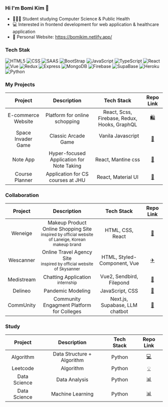 ### Hi I'm Bomi Kim 👋

- 👩🏻‍💻 Student studying Computer Science & Public Health
- 💻 Interested in frontend development for web application & healthcare application
- 💭 Personal Website: https://bomikim.netlify.app/

### Tech Stak 
![HTML5](https://img.shields.io/badge/HTML5-E34F26?style=flat-square&logo=html5&logoColor=white)
![CSS](https://img.shields.io/badge/-CSS3-007ACC?&style=flat-square&logo=css3&logoColor=white)
![SAAS](https://img.shields.io/badge/Sass-CC6699?style=flat-square&logo=sass&logoColor=white)
![BootStrap](https://img.shields.io/badge/Bootstrap-563D7C?style=flat-square&logo=bootstrap&logoColor=white)
![JavaScript](https://img.shields.io/badge/JavaScript-F7DF1E?style=flat-square&logo=javascript&logoColor=black)
![TypeScript](https://img.shields.io/badge/TypeScript-007ACC?style=flat-square&logo=typescript&logoColor=white)
![React](https://img.shields.io/badge/-React-222222?style=flat-square&logo=react)
![Vue](https://img.shields.io/badge/Vue.js-35495E?style=flat-square&logo=vue.js&logoColor=4FC08D)
![Redux](https://img.shields.io/badge/Redux-593D88?style=flat-square&logo=redux&logoColor=white)
![Express](https://img.shields.io/badge/Express.js-404D59?style=flat-square&logo=express&logoColor=white)
![MongoDB](https://img.shields.io/badge/MongoDB-4EA94B?style=flat-square&logo=mongodb&logoColor=white)
![Firebase](https://img.shields.io/badge/Firebase-039BE5?style=flat-square&logo=Firebase&logoColor=white)
![SupaBase](https://img.shields.io/badge/Supabase-181818?style=flat-square&logo=supabase&logoColor=white)
![Heroku](https://img.shields.io/badge/Heroku-430098?style=flat-square&logo=heroku&logoColor=white)
![Python](https://img.shields.io/badge/Python-3776AB?style=flat-square&logo=python&logoColor=white)


### My Projects
|Project|Description|Tech Stack|Repo Link|
|:---:|:---:|:---:|:---:|
|E-commerce Website|Platform for online schopping| React, Scss, Firebase, Redux, Hooks, GraphQL | [🛍️](https://github.com/rlaqhalx/e-com-platform.git)|
|Space Invader Game|Classic Arcade Game| &nbsp; Vanila Javascript &nbsp; |[🚀](https://github.com/rlaqhalx/space-invaders-game.git)|
|Note App|Hyper-focused Application for Note Taking| React, Mantine css | [📝](https://github.com/rlaqhalx/note-app.git)|
|Course Planner|Application for CS courses at JHU| React, Material UI | [📆](https://github.com/rlaqhalx/course-planner-jhu.git)|

### Collaboration
|Project|Description|Tech Stack|Repo Link|
|:---:|:---:|:---:|:---:|
|Weneige|Makeup Product Online Shopping Site <br><sub>inspired by official website of Laneige, Korean makeup brand</sub></br> |HTML, CSS, React|[💄](https://github.com/rlaqhalx/34-1st-Weneige-frontend)|
|Wescanner|Online Travel Agency Site <br><sub>inspired by official website of Skysanner</sub></br>|HTML, Styled-Component, Vue|[✈](https://github.com/rlaqhalx/34-2nd-Wescanner-frontend)|
|Medistream|Chatting Application <br><sub>internship</sub></br>|Vue2, Sendbird, Filepond|[💬](https://github.com/rlaqhalx/vue-sendbird-ui)|
|Delineo|Pandemic Modeling|JavaScript, CSS|[🦠](https://github.com/rlaqhalx/Delineo)|
|CommUnity|Community Engagment Platform for Colleges|Next.js, Supabase, LLM chatbot|[🏫](https://github.com/rlaqhalx/community)|

### Study
|Project|Description|Tech Stack|Repo Link|
|:---:|:---:|:---:|:---:|
|Algorithm|Data Structure + Algorithm| &nbsp; Python &nbsp; |[💻](https://github.com/rlaqhalx/algorithm.git)|
|Leetcode|Algorithm| &nbsp; Python &nbsp; |[💡](https://github.com/rlaqhalx/LeetCode)|
|Data Science|Data Analysis| &nbsp; Python &nbsp; |[📊](https://github.com/rlaqhalx/data_science_study)|
|Data Science|Machine Learning| &nbsp; Python &nbsp; |[📊](https://github.com/rlaqhalx/machine_learning_study)|

<!--
**rlaqhalx/rlaqhalx** is a ✨ _special_ ✨ repository because its `README.md` (this file) appears on your GitHub profile.

Here are some ideas to get you started:

- 🔭 I’m currently working on ...
- 🌱 I’m currently learning ...
- 👯 I’m looking to collaborate on ...
- 🤔 I’m looking for help with ...
- 💬 Ask me about ...
- 📫 How to reach me: ...
- 😄 Pronouns: ...
- ⚡ Fun fact: ...
-->
